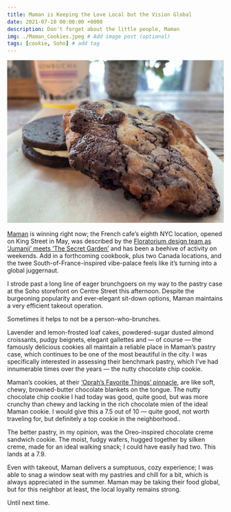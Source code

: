 ```yaml
---
title: Maman is Keeping the Love Local but the Vision Global
date: 2021-07-10 00:00:00 +0000
description: Don't forget about the little people, Maman
img: ./Maman_Cookies.jpeg # Add image post (optional)
tags: [cookie, Soho] # add tag
---
```

![Maman](./Maman_Cookies.jpeg)

<a href='https://www.mamannyc.com/' target='blank'>Maman</a> is winning right now; the French cafe’s eighth NYC location, opened on King Street in May, was described by the <a href='https://secretnyc.co/maman-king-nyc/' target='blank'>Floratorium design team as ‘Jumanji’ meets ‘The Secret Garden’</a> and has been a beehive of activity on weekends. Add in a forthcoming cookbook, plus two Canada locations, and the twee South-of-France-inspired vibe-palace feels like it’s turning into a global juggernaut. 

 I strode past a long line of eager brunchgoers on my way to the pastry case at the Soho storefront on Centre Street this afternoon. Despite the burgeoning popularity and ever-elegant sit-down options, Maman maintains a very efficient takeout operation.

Sometimes it helps to not be a person-who-brunches. 

Lavender and lemon-frosted loaf cakes, powdered-sugar dusted almond croissants, pudgy beignets, elegant gallettes and — of course — the famously delicious cookies all maintain a reliable place in Maman’s pastry case, which continues to be one of the most beautiful in the city. I was specifically interested in assessing their benchmark pastry, which I’ve had innumerable times over the years — the nutty chocolate chip cookie. 

Maman’s cookies, at their <a href='https://www.oprah.com/gift/oprahs-favorite-things-2017-full-list-maman-holiday-trio-12-cookie-gift-box?editors_pick_id=71355' target='blank'>‘Oprah’s Favorite Things’ pinnacle</a>, are like soft, chewy, browned-butter chocolate blankets on the tongue. The nutty chocolate chip cookie I had today was good, quite good, but was more crunchy than chewy and lacking in the rich chocolate mien of the ideal Maman cookie. I would give this a 7.5 out of 10 — quite good, not worth traveling for, but definitely a top cookie in the neighborhood.. 

The better pastry, in my opinion, was the Oreo-inspired chocolate creme sandwich cookie. The moist, fudgy wafers, hugged together by silken creme, made for an ideal walking snack; I could have easily had two. This lands at a 7.9.

Even with takeout, Maman delivers a sumptuous, cozy experience; I was able to snag a window seat with my pastries and chill for a bit, which is always appreciated in the summer. Maman may be taking their food global, but for this neighbor at least, the local loyalty remains strong. 

Until next time. 
